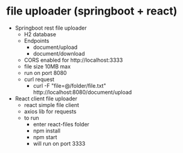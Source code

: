 # file uploader (springboot +  react)
- Springboot rest file uploader
  - H2 database
  - Endpoints
    - document/upload
    - document/download
  - CORS enabled for http://localhost:3333
  - file size 10MB max
  - run on port 8080
  - curl request
    - curl -F "file=@/folder/file.txt"   http://localhost:8080/document/upload
- React client file uploader
  - react simple file client
  - axios lib for requests
  - to run
    - enter react-files folder
    - npm install
    - npm start
    - will run on port 3333